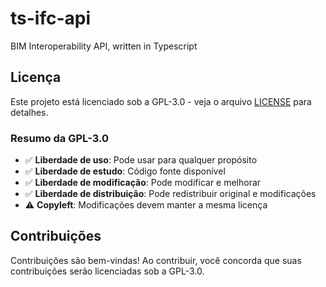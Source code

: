 # ts-ifc-api
BIM Interoperability API, written in Typescript

## Licença

Este projeto está licenciado sob a GPL-3.0 - veja o arquivo [LICENSE](LICENSE) para detalhes.

### Resumo da GPL-3.0
- ✅ **Liberdade de uso**: Pode usar para qualquer propósito
- ✅ **Liberdade de estudo**: Código fonte disponível  
- ✅ **Liberdade de modificação**: Pode modificar e melhorar
- ✅ **Liberdade de distribuição**: Pode redistribuir original e modificações
- ⚠️ **Copyleft**: Modificações devem manter a mesma licença

## Contribuições

Contribuições são bem-vindas! Ao contribuir, você concorda que suas contribuições serão licenciadas sob a GPL-3.0.